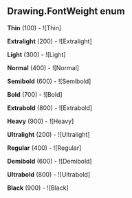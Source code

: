 ## Drawing.FontWeight enum

**Thin** (100) - ![Thin]

**Extralight** (200) - ![Extralight]

**Light** (300) - ![Light]

**Normal** (400) - ![Normal]

**Semibold** (600) - ![Semibold]

**Bold** (700) - ![Bold]

**Extrabold** (800) - ![Extrabold]

**Heavy** (900) - ![Heavy]

**Ultralight** (200) - ![Ultralight]

**Regular** (400) - ![Regular]

**Demibold** (600) - ![Demibold]

**Ultrabold** (800) - ![Ultrabold]

**Black** (900) - ![Black]

